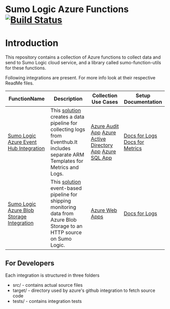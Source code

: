 Sumo Logic Azure Functions [![Build Status](https://travis-ci.org/SumoLogic/sumologic-azure-function.svg?branch=master)](https://travis-ci.org/SumoLogic/sumologic-azure-function)
==============================

# Introduction
This repository contains a collection of Azure functions to collect data and send to Sumo Logic cloud service, and a library called sumo-function-utils for these functions.

Following integrations are present. For more info look at their respective ReadMe files.

| FunctionName | Description | Collection Use Cases | Setup Documentation
| -------------| ----------- | -------------- | ------------------- |
|[Sumo Logic Azure Event Hub Integration](EventHubs)| This [solution](https://help.sumologic.com/Send-Data/Collect-from-Other-Data-Sources/Azure_Monitoring) creates a data pipeline for collecting logs from Eventhub.It includes separate ARM Templates for Metrics and Logs.| [Azure Audit App](https://help.sumologic.com/Send-Data/Applications-and-Other-Data-Sources/Azure-Audit/Azure-Audit-App-Dashboards) [Azure Active Directory App](https://help.sumologic.com/Send-Data/Applications-and-Other-Data-Sources/Azure_Active_Directory/Install_the_Azure_Active_Directory_App_and_View_the_Dashboards) [Azure SQL App](https://help.sumologic.com/Send-Data/Applications-and-Other-Data-Sources/Azure_SQL/Install_the_Azure_SQL_App_and_View_the_Dashboards)| [Docs for Logs](https://help.sumologic.com/Send-Data/Applications-and-Other-Data-Sources/Azure-Audit/02Collect-Logs-for-Azure-Audit-from-Event-Hub) <br/> [Docs for Metrics](https://help.sumologic.com/Send-Data/Applications-and-Other-Data-Sources/Azure-Audit/02Collect-Logs-for-Azure-Audit-from-Event-Hub)|
|[Sumo Logic Azure Blob Storage Integration](BlockBlobReader) | This [solution](https://help.sumologic.com/Send-Data/Collect-from-Other-Data-Sources/Azure_Blob_Storage) event-based pipeline for shipping monitoring data from Azure Blob Storage to an HTTP source on Sumo Logic.| [Azure Web Apps](https://help.sumologic.com/Send-Data/Applications-and-Other-Data-Sources/Azure-Web-Apps/Azure-Web-Apps-Dashboards) | [Docs for Logs](https://help.sumologic.com/Send-Data/Applications-and-Other-Data-Sources/Azure-Web-Apps/01Collect-Logs-for-Azure-Web-Apps) |


## For Developers
Each integration is structured in three folders
* src/     - contains actual source files
* target/  - directory used by azure's github integration to fetch source code
* tests/   - contains integration tests
